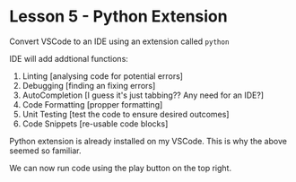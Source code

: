 # Lesson 5 - Python Extension

Convert VSCode to an IDE using an extension called `python`

IDE will add addtional functions:

1. Linting [analysing code for potential errors]
2. Debugging [finding an fixing errors]
3. AutoCompletion [I guess it's just tabbing?? Any need for an IDE?]
4. Code Formatting [propper formatting]
5. Unit Testing [test the code to ensure desired outcomes]
6. Code Snippets [re-usable code blocks]

Python extension is already installed on my VSCode. This is why the above seemed so familiar.

We can now run code using the play button on the top right.